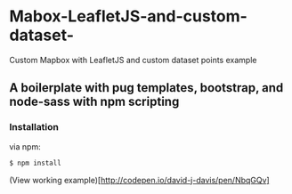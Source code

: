 # Mabox-LeafletJS-and-custom-dataset-
Custom Mapbox with LeafletJS and custom dataset points example

## A boilerplate with pug templates, bootstrap, and node-sass with npm scripting

### Installation

via npm:

```bash
$ npm install
```

(View working example)[http://codepen.io/david-j-davis/pen/NbqGQv]
